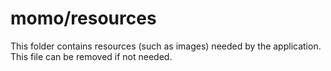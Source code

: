 # momo/resources

This folder contains resources (such as images) needed by the application. This file can
be removed if not needed.
